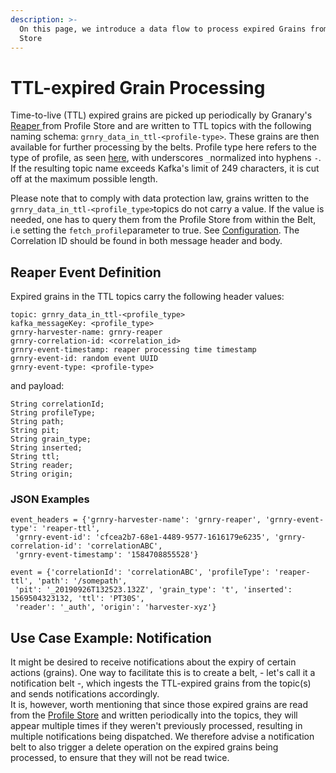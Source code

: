```yaml
---
description: >-
  On this page, we introduce a data flow to process expired Grains from Profile
  Store
---
```


# TTL-expired Grain Processing

Time-to-live \(TTL\) expired grains are picked up periodically by Granary's [Reaper ](../../../developer-reference/dataflow/profile-store/reaper.md)from Profile Store and are written to TTL topics with the following naming schema: `grnry_data_in_ttl-<profile-type>`. These grains are then available for further processing by the belts. Profile type here refers to the type of profile, as seen [here](../../../developer-reference/dataflow/profile-store/#table-profilestore), with underscores `_`normalized into hyphens `-`. If the resulting topic name exceeds Kafka's limit of 249 characters, it is cut off at the maximum possible length. 

Please note that to comply with data protection law, grains written to the `grnry_data_in_ttl-<profile_type>`topics do not carry a value. If the value is needed, one has to query them from the Profile Store from within the Belt, i.e setting the `fetch_profile`parameter to true. See [Configuration](../../../developer-reference/dataflow/belt-extractor.md#configuration). The Correlation ID should be found in both message header and body.

## Reaper Event Definition

Expired grains in the TTL topics carry the following header values:

```text
topic: grnry_data_in_ttl-<profile_type>
kafka_messageKey: <profile_type>
grnry-harvester-name: grnry-reaper
grnry-correlation-id: <correlation_id>
grnry-event-timestamp: reaper processing time timestamp
grnry-event-id: random event UUID
grnry-event-type: <profile-type>
```

and  payload:

```text
String correlationId;
String profileType;
String path;
String pit;
String grain_type;
String inserted;
String ttl;
String reader;
String origin;
```

### JSON Examples

```text
event_headers = {'grnry-harvester-name': 'grnry-reaper', 'grnry-event-type': 'reaper-ttl',
 'grnry-event-id': 'cfcea2b7-68e1-4489-9577-1616179e6235', 'grnry-correlation-id': 'correlationABC',
 'grnry-event-timestamp': '1584708855528'} 

event = {'correlationId': 'correlationABC', 'profileType': 'reaper-ttl', 'path': '/somepath',
 'pit': '_20190926T132523.132Z', 'grain_type': 't', 'inserted': 1569504323132, 'ttl': 'PT30S',
 'reader': '_auth', 'origin': 'harvester-xyz'}

```

## Use Case Example: Notification 

It might be desired to receive notifications about the expiry of certain actions \(grains\). One way to facilitate this is to create a belt, - let's call it a notification belt -, which ingests the TTL-expired grains from the topic\(s\) and sends notifications accordingly.   
It is, however, worth mentioning that since those expired grains are read from the [Profile Store](../../../developer-reference/dataflow/profile-store/) and written periodically into the topics, they will appear multiple times if they weren't previously processed, resulting in multiple notifications being dispatched. We therefore advise a notification belt to also trigger a delete operation on the expired grains being processed, to ensure that they will not be read twice.

